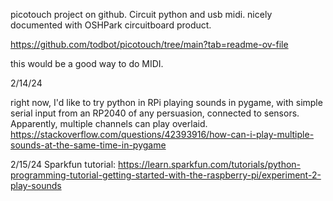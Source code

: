 picotouch project on github.  Circuit python and usb midi.  nicely documented with OSHPark circuitboard product.

https://github.com/todbot/picotouch/tree/main?tab=readme-ov-file

this would be a good way to do MIDI.

2/14/24

right now, I'd like to try python in RPi playing sounds in pygame, with simple serial input from  an RP2040 of any persuasion, connected to sensors.  Apparently, multiple channels can play overlaid.
https://stackoverflow.com/questions/42393916/how-can-i-play-multiple-sounds-at-the-same-time-in-pygame

2/15/24
Sparkfun tutorial:  https://learn.sparkfun.com/tutorials/python-programming-tutorial-getting-started-with-the-raspberry-pi/experiment-2-play-sounds